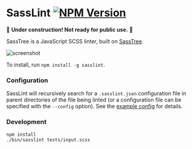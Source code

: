 # SassLint [![NPM Version](https://img.shields.io/npm/v/sasslint.svg)](https://www.npmjs.com/sasslint)

:construction: __Under construction! Not ready for public use.__ :construction:

SassTree is a JavaScript SCSS linter, built on [SassTree](https://github.com/DFurnes/sasstree).

![screenshot](https://cloud.githubusercontent.com/assets/583202/9041746/cabdefbc-39d7-11e5-8e7f-b54a5b63a70b.png)

To install, run `npm install -g sasslint`.

### Configuration
SassLint will recursively search for a `.sasslint.json` configuration file in parent directories of the file being linted (or a configuration file can be specified with the `--config` option). See the [example config](https://github.com/DFurnes/sasslint/blob/master/tests/.sasslint.json) for details.

### Development
```sh
npm install
./bin/sasslint tests/input.scss
```
